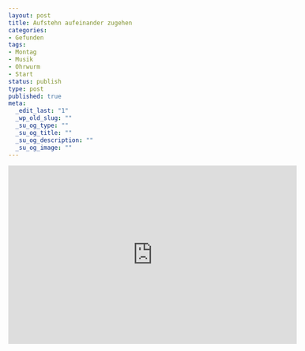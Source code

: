 ```yaml
--- 
layout: post
title: Aufstehn aufeinander zugehen
categories: 
- Gefunden
tags: 
- Montag
- Musik
- Ohrwurm
- Start
status: publish
type: post
published: true
meta: 
  _edit_last: "1"
  _wp_old_slug: ""
  _su_og_type: ""
  _su_og_title: ""
  _su_og_description: ""
  _su_og_image: ""
---
```

<iframe title="YouTube video player" class="youtube-player" type="text/html" width="584" height="362" src="http://www.youtube.com/embed/XCcGvDlM5jQ?rel=0" frameborder="0"></iframe>
